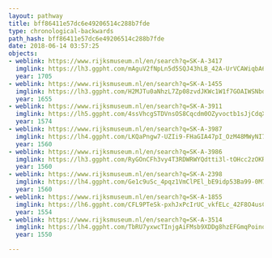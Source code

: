 ```yaml
---
layout: pathway
title: bff86411e57dc6e49206514c288b7fde
type: chronological-backwards
path_hash: bff86411e57dc6e49206514c288b7fde
date: 2018-06-14 03:57:25
objects:
- weblink: https://www.rijksmuseum.nl/en/search?q=SK-A-3417
  imglink: https://lh3.ggpht.com/mAguV2fNpLn5d5SQJ43hLB_42A-UrVCAWiqbA6PTQPz2x0LMSsVoKDinxkQAgS0PINX2kThb72dFtCYO5yWlBcAbYA=s200
  year: 1705
- weblink: https://www.rijksmuseum.nl/en/search?q=SK-A-1455
  imglink: https://lh3.ggpht.com/H2MJTu0aNhzL7Zp08zvdJKWc1W1f7GOAIWSNbdHoZ6T7l5CHF4FYEF9DV5FaAuEx4pbz4sKlLOm2vB5j2zSsj2GrlqA=s200
  year: 1655
- weblink: https://www.rijksmuseum.nl/en/search?q=SK-A-3911
  imglink: https://lh5.ggpht.com/4ssVhcgSTDVnsOS8Cqcdm0OZyvoctb1sJjCdqX3Kw3H7PHFff0zj1nUDl7ZpWR95HG8JiHK_agpbOMwHTnP0A3IIqA=s200
  year: 1574
- weblink: https://www.rijksmuseum.nl/en/search?q=SK-A-3987
  imglink: https://lh4.ggpht.com/LKQaPngw7-UZIi9-FHaGIA47pI_OzM48MWyNI7PBIQTYgX8Y-kOErhW4pHlYch4yHbnUAkiAkf4hGxgukCz_vrjcJDyA=s200
  year: 1560
- weblink: https://www.rijksmuseum.nl/en/search?q=SK-A-3986
  imglink: https://lh3.ggpht.com/RyGOnCFh3vy4T3RDWRWYQdtti3l-tOHcc2zOKR-7g2ZTCd3Kqyva_js6jllMtLVwmEDmkBbSj21Wol8jesiawTickQ=s200
  year: 1560
- weblink: https://www.rijksmuseum.nl/en/search?q=SK-A-2398
  imglink: https://lh4.ggpht.com/Ge1c9uSc_4pqz1VmClPEl_bE9idp53Ba99-0M7pjEI7butA3T1hgoAMkaJIid0vwt6UyzqLHvOWejyYer11M7xANkgo=s200
  year: 1560
- weblink: https://www.rijksmuseum.nl/en/search?q=SK-A-1855
  imglink: https://lh6.ggpht.com/CFL9PTeSk-pxhJxPcIrUC_vkfELc_42F8O4usCPHR0wxE5t4Xqb5a7T6E3xE3HF-3jloecT7aMRWPRM9i91nUvzpIvI=s200
  year: 1554
- weblink: https://www.rijksmuseum.nl/en/search?q=SK-A-3514
  imglink: https://lh4.ggpht.com/TbRU7yxwcTInjgAiFMsb9XDDg8hzEFGmqPoinoun8M1WKBMS9IFQ14VHYtbEj_tbfyhaAC57J7Vi58et7tuPU8GP3m6l=s200
  year: 1550

---
```

